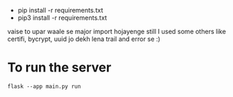 - pip install -r requirements.txt
- pip3 install -r requirements.txt

vaise to upar waale se major import hojayenge still I used some others like certifi, bycrypt, uuid jo dekh lena trail and error se :)

# To run the server 
 ```
flask --app main.py run
 ```
